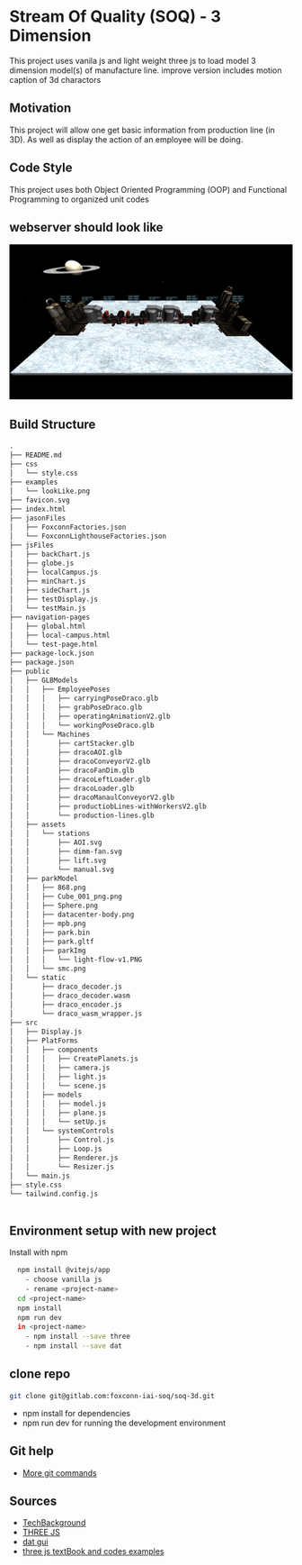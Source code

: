 
# Stream Of Quality (SOQ) - 3 Dimension

This project uses vanila js and light weight three js to load model 3 dimension model(s) of manufacture line.
improve version includes motion caption of 3d charactors
## Motivation

This project will allow one get basic information from production line (in 3D). As well as display the action of 
an employee will be doing.

## Code Style

This project uses both Object Oriented Programming (OOP) and Functional Programming to organized unit codes

## webserver should look like

![App Screenshot](examples/lookLike.png)


## Build Structure

```
.
├── README.md
├── css
│   └── style.css
├── examples
│   └── lookLike.png
├── favicon.svg
├── index.html
├── jasonFiles
│   ├── FoxconnFactories.json
│   └── FoxconnLighthouseFactories.json
├── jsFiles
│   ├── backChart.js
│   ├── globe.js
│   ├── localCampus.js
│   ├── minChart.js
│   ├── sideChart.js
│   ├── testDisplay.js
│   └── testMain.js
├── navigation-pages
│   ├── global.html
│   ├── local-campus.html
│   └── test-page.html
├── package-lock.json
├── package.json
├── public
│   ├── GLBModels
│   │   ├── EmployeePoses
│   │   │   ├── carryingPoseDraco.glb
│   │   │   ├── grabPoseDraco.glb
│   │   │   ├── operatingAnimationV2.glb
│   │   │   └── workingPoseDraco.glb
│   │   └── Machines
│   │       ├── cartStacker.glb
│   │       ├── dracoAOI.glb
│   │       ├── dracoConveyorV2.glb
│   │       ├── dracoFanDim.glb
│   │       ├── dracoLeftLoader.glb
│   │       ├── dracoLoader.glb
│   │       ├── dracoManaulConveyorV2.glb
│   │       ├── productiobLines-withWorkersV2.glb
│   │       └── production-lines.glb
│   ├── assets
│   │   └── stations
│   │       ├── AOI.svg
│   │       ├── dimm-fan.svg
│   │       ├── lift.svg
│   │       └── manual.svg
│   ├── parkModel
│   │   ├── 868.png
│   │   ├── Cube_001_png.png
│   │   ├── Sphere.png
│   │   ├── datacenter-body.png
│   │   ├── mpb.png
│   │   ├── park.bin
│   │   ├── park.gltf
│   │   ├── parkImg
│   │   │   └── light-flow-v1.PNG
│   │   └── smc.png
│   └── static
│       ├── draco_decoder.js
│       ├── draco_decoder.wasm
│       ├── draco_encoder.js
│       └── draco_wasm_wrapper.js
├── src
│   ├── Display.js
│   ├── PlatForms
│   │   ├── components
│   │   │   ├── CreatePlanets.js
│   │   │   ├── camera.js
│   │   │   ├── light.js
│   │   │   └── scene.js
│   │   ├── models
│   │   │   ├── model.js
│   │   │   ├── plane.js
│   │   │   └── setUp.js
│   │   └── systemControls
│   │       ├── Control.js
│   │       ├── Loop.js
│   │       ├── Renderer.js
│   │       └── Resizer.js
│   └── main.js
├── style.css
└── tailwind.config.js


```
## Environment setup with new project
Install with npm

```bash
  npm install @vitejs/app
    - choose vanilla js
    - rename <project-name>
  cd <project-name>
  npm install
  npm run dev
  in <project-name>
    - npm install --save three
    - npm install --save dat
```
## clone repo
```sh
git clone git@gitlab.com:foxconn-iai-soq/soq-3d.git
```
- npm install for dependencies
- npm run dev for running the development environment
    
## Git help

 - [More git commands](https://confluence.atlassian.com/bitbucketserver/basic-git-commands-776639767.html)

## Sources

- [TechBackground](https://www.shutterstock.com/search/hi+tech+show)
- [THREE JS](https://threejs.org/)
- [dat gui](https://github.com/dataarts/dat.gui)
- [three js textBook and codes examples](https://discoverthreejs.com/book/first-steps/load-models/)